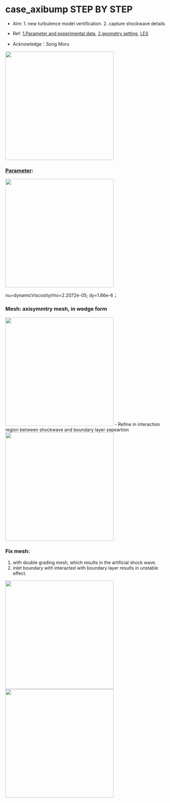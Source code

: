 # case_axibump STEP BY STEP
- Aim: 1. new turbulence model vertification. 2. capture shockwave details
- Ref: [1.Parameter and experimental data](https://turbmodels.larc.nasa.gov/axibump_val.html), [2.geometry setting](https://www.openfoam.com/documentation/guides/latest/doc/verification-validation-turbulent-bump-2d.html), [LES](https://www.alcf.anl.gov/science/projects/large-eddy-simulation-bachalo-johnson-flow-shock-induced-separation)

- Acknowledge：Song Moru


<img src="https://cdn.mathpix.com/snip/images/ObYqZ8hjnYvciaxMXyc0ILTgwa5HcnvA8VAj-1yDklE.original.fullsize.png" width="340px">


### [Parameter](https://www.cadence.com/ko_KR/home/tools/system-analysis/computational-fluid-dynamics/y-plus.html): 
<img src="https://cdn.mathpix.com/snip/images/aCe-tY4aLxVDAK_IR0B-ib5mdXAkC6pLYtO6BUr2R-8.original.fullsize.png" width="340px">

nu=dynamicViscosity/rho=2.2072e-05;
dy=1.86e-6；

### Mesh: axisymmtry mesh, in wedge form 
<img src="https://cdn.mathpix.com/snip/images/0nz1sQRGkhlBmEF6EhCZeVX-6RbN_yWo4YTEDtBFjU0.original.fullsize.png" width="340px">
- Refine in interaction region between shockwave and boundary layer sepeartion
<img src="https://cdn.mathpix.com/snip/images/5gzw5ey5pTj41cqaHXfbRhedPUCvP0VBsDsvn1gUpcA.original.fullsize.png" width="340px">


### Fix mesh: 

1. with double grading mesh, which results in the artificial shock wave. 
2. inlet boundary with interacted with boundary layer results in unstable effect.

<img src="https://cdn.mathpix.com/snip/images/A_V84gSCSPGv8p9-Se1QHq9EZ-Wf01ZbyJ_rnUe4OsQ.original.fullsize.png" width="340px">
<img src="https://cdn.mathpix.com/snip/images/hFht3tHHecVr-ngEvZZFo3Z8PRD27J8JgFcVP74NEwo.original.fullsize.png" width="340px">
